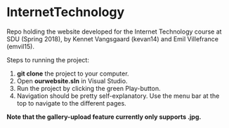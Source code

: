 # InternetTechnology
Repo holding the website developed for the Internet Technology course at SDU (Spring 2018), by Kennet Vangsgaard (kevan14) and Emil Villefrance (emvil15).

Steps to running the project:
1. **git clone** the project to your computer.
2. Open **ourwebsite.sln** in Visual Studio.
3. Run the project by clicking the green Play-button.
4. Navigation should be pretty self-explanatory. Use the menu bar at the top to navigate to the different pages.

**Note that the gallery-upload feature currently only supports .jpg.**
